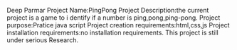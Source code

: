 Deep Parmar
Project Name:PingPong
Project Description:the current project is a game to i dentify if a number is ping,pong,ping-pong.
Project purpose:Pratice java script
Project creation requirements:html,css,js
Project installation requirements:no installation requirements.
This project is still under serious Research.
